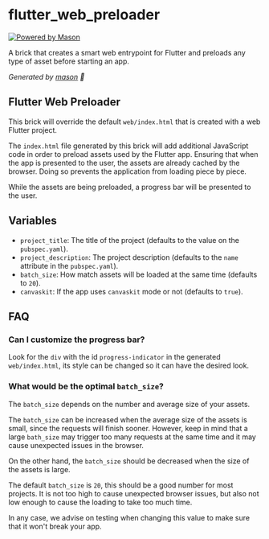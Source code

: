 # flutter_web_preloader

[![Powered by Mason](https://img.shields.io/endpoint?url=https%3A%2F%2Ftinyurl.com%2Fmason-badge)](https://github.com/felangel/mason)

A brick that creates a smart web entrypoint for Flutter and preloads any type of asset before starting an app.

_Generated by [mason][1] 🧱_

## Flutter Web Preloader

This brick will override the default `web/index.html` that is created with a web Flutter project.

The `index.html` file generated by this brick will add additional JavaScript code
in order to preload assets used by the Flutter app. Ensuring that when the app is
presented to the user, the assets are already cached by the browser. Doing so prevents
the application from loading piece by piece.

While the assets are being preloaded, a progress bar will be presented
to the user.

## Variables

 - `project_title`: The title of the project (defaults to the value on the `pubspec.yaml`).
 - `project_description`: The project description (defaults to the `name` attribute in the `pubspec.yaml`).
 - `batch_size`: How match assets will be loaded at the same time (defaults to `20`).
 - `canvaskit`: If the app uses `canvaskit` mode or not (defaults to `true`).

## FAQ

### Can I customize the progress bar?

Look for the `div` with the id `progress-indicator` in the generated
`web/index.html`, its style can be changed so it can have the desired look.

### What would be the optimal `batch_size`?

The `batch_size` depends on the number and average size of your assets. 

The `batch_size` can be increased when the average size of the assets is small, since the requests will finish sooner.  However, keep in mind that a large `bath_size` may trigger too many requests at the same time and it may cause unexpected issues in the browser. 

On the other hand, the `batch_size` should be decreased when the size of the assets is large.

The default `batch_size` is `20`, this should be a good number for most projects. It is not too high to cause unexpected browser issues, but also not low enough to cause the loading to take too much time.

In any case, we advise on testing when changing this value to make sure that it
won't break your app.


[1]: https://github.com/felangel/mason
